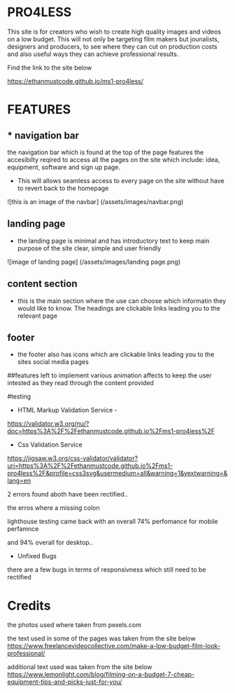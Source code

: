 # PRO4LESS
This site is for creators who wish to create high quality images and videos on a low budget.
This will not only be targeting film makers but jounalists, designers and producers, to see where they can cut on production costs and also useful ways they can achieve professional results.

Find the link to the site below

https://ethanmustcode.github.io/ms1-pro4less/

# FEATURES
## * navigation bar 
the navigation bar which is found at the top of the page features the accesibilty reqired to access all the pages on the site which include: idea, equipment, software and sign up page.

* This will allows seamless access to every page on the site without have to revert back to the homepage

![this is an image of the navbar] (/assets/images/navbar.png)


## landing page

* the landing page is minimal and has introductory text to keep main purpose of the site clear, simple and user friendly 

![image of landing page] (/assets/images/landing page.png)

## content section 

* this is the main section where the use can choose which informatin they would like to know. The headings are clickable links leading you to the relevant page 

## footer

* the footer also has icons which are clickable links leading you to the sites social media pages 

##features left to implement 
various animation affects to keep the user intested as they read through the content provided 

#testing

* HTML Markup Validation Service - 

https://validator.w3.org/nu/?doc=https%3A%2F%2Fethanmustcode.github.io%2Fms1-pro4less%2F

* Css Validation Service 

https://jigsaw.w3.org/css-validator/validator?uri=https%3A%2F%2Fethanmustcode.github.io%2Fms1-pro4less%2F&profile=css3svg&usermedium=all&warning=1&vextwarning=&lang=en

2 errors found aboth have been rectified.. 

the erros where a missing colon 

lighthouse testing came back with an overall 74% perfomance for mobile perfamnce 

and 94% overall for desktop..

* Unfixed Bugs 

there are a few bugs in terms of responsivness which still need to be rectified

# Credits

the photos used where taken from pexels.com

the text used in some of the pages was taken from the site below
https://www.freelancevideocollective.com/make-a-low-budget-film-look-professional/

additional text used was taken from the site below 
https://www.lemonlight.com/blog/filming-on-a-budget-7-cheap-equipment-tips-and-picks-just-for-you/



